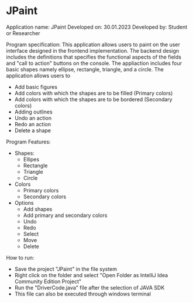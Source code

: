 # JPaint
Application name: JPaint
Developed on: 30.01.2023
Developed by: Student or Researcher

Program specification:
This application allows users to paint on the user interface designed in the frontend implementation.
The backend design includes the definitions that specifies the functional aspects of the fields and "call to action" buttons on the console.
The appliaction includes four basic shapes namely ellipse, rectangle, triangle, and a circle.
The application allows users to
- Add basic figures
- Add colors with which the shapes are to be filled (Primary colors)
- Add colors with which the shapes are to be bordered (Secondary colors)
- Adding outlines
- Undo an action
- Redo an action
- Delete a shape

Program Features:
-	Shapes:
	- Ellipes
	- Rectangle
	- Triangle
	- Circle
-	Colors
	- Primary colors
	- Secondary colors
-	Options
	- Add shapes
	- Add primary and secondary colors
	- Undo
	- Redo
	- Select
	- Move
	- Delete

How to run:
- Save the project "JPaint" in the file system
- Right click on the folder and select "Open Folder as IntelliJ Idea Community Edition Project"
- Run the "DriverCode.java" file after the selection of JAVA SDK
- This file can also be executed through windows terminal	 
